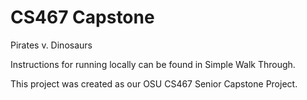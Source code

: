 # CS467 Capstone
Pirates v. Dinosaurs

Instructions for running locally can be found in Simple Walk Through. 

This project was created as our OSU CS467 Senior Capstone Project. 
